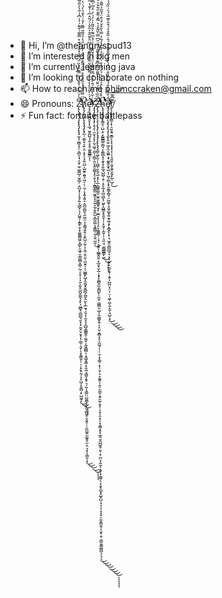 - 👋 Hi, I’m @theangryspud13
- 👀 I’m interested in big men
- 🌱 I’m currently learning java
- 💞️ I’m looking to collaborate on nothing
- 📫 How to reach me philmccraken@gmail.com
- 😄 Pronouns: Ẓ̴̢̢̧̢̡̧̢̢̨̡̢̢̡̛̛̛̛̼͉̖̫̻͉̙̠͔̻̤̖̘͔̬̦̼̠͚͚̺̦̫̠̳̦̣̯̺͙̦̩̖̥̗͍͎̺̲͓̖̣̗̺͍̹̝͇̙̮͎̞͚͚͇͖̗̞̻̙̝͖̘̱̣̳͚̻̟̻̹̰̦̠̥̹̩͉̮͕̰͓̫̪̬̤̳͉̝̙͎͖̻̟̠̻̻͉̮̞̖̠̮̬̤̞̮̟͎̹͇̠͉̬̜̖͓̭͇̯̦̜̠̦̟̱̙̰̹̞̞̤̺̦̟͍̻̗̙̺͖̘̙͆̍͐̈͋̓͛̌̌́̾̿̽̔̀̏̈́̿̾̽̂̾́͊̊̿̄̅͑̌͌͗̔͗͆̾͋̀͐̃̆̅̾̈́̈́͐͆͛́̽̎̒̀̓̆̎̾́̂̋̄̎̇̿̈͘̕̕̚͜͜͜͝͝͝͝ͅͅͅh̸̢̨̡̨̧̡̢̧̨̡̡̢̛̟̲̹̣̲͈͓͔͍͔̤͎̟̖̖̘͍̤̺͎̺̰̙̭͍̘͖̠̦̹̫̹͕͙̼̝͍̝̣̰̪̠̻͈̖͈͖̣̤͎͔͇̘͍͍̠͓͍̺͕̰̦͎̖̼̜̱̠͈̹̰̮̯̦͎̣̺̳̙̺͓̰̰̮̟̬̻̲̞̪͍̭̫̙̗̲̮͉̗̮͔̩̰̝͉̞̲̺̯͇͇̭̹̼̼̟͔̰̬̻̻͕͔̱͚͙̳̣͙̱̫̤̘͇̬̩̱̟͉̦̰̩̘͇̤̤̺̼͇͓̯̦̫̦̻̼̭̜̬̱̥̠̠̯̪͚̥̫͚̭̥̫͔̤͉͓̖̖̻̯̜̟̋̈̿̎͋́̉̎̈́̂̊̿̈́̄͂̊̋̂̈́̓͊̒̈́̔̉̎̃̃̿̎̓̆͑̔̐͛̀́͑̔̿͐͘͘̕̚͜͜͜͜͜͠͠͝ͅͅͅͅȩ̵̧̨̛̛̛̛̛̛̛̝͖͍͈͓͎̖̲̘̮̬̪̺͉̩͍͙̭͕͚̬͇̳͕̈́́͗͛̋̾̒̒̽̊̓̈͌̂̎͋̃̏̒͌͊̈́̔͆̈̑̆̆̂̑͐͂̌̍̈́̃̑̇͆̍̓͊̔̿̌̌͂̈́̃̿̉̍͂̉̾̐̽̀̏̇̄̈́́̓̔͗̆̉̊͛̃̊̽́͊̉̉̉͗̐̇̊̒̇̉̀̈́̿̌͑̐̇̓̎̓̈́̿̋̈́̂͐̈̍̏͊̈̊͂̎̾̓̏̃̈́̈̈̓̌̓̏͐͂͑̔̔͛̍͛̌͒͊̌̃̾̓̌̽̀̋̈́̋̑͒̿̊̌́́̊̓͊̅͊̋̏͋̒͗̀̊̾̏͛̍̏̎͒́͒̾̿̄̂͐͋̋̀̂̉̾̈́̃͊͑̔̓̀͂̊̅͒͌̏̇͆͌̓̋́̽̋̎̃̎̀͐̾̎̾̊̇́̀͗͂̀̄͌̆͛̍̍̅̇̎͂̋̆̃́̈́̽̒̃̎̿͛̕̕̕̚̕̕͘͘̚͘͘̕̚̚͝͝͠͝͝͝͠͠͠͝͝͠͝͠͝͠͠͝͝͠ͅ/̴̡̡̡̧̡̢̧̡̧̛̛͉̝̜̫̮̘̞͓̦̰̣͖͉̯̫̜̗̻̠̭̤̝̭̠̻̥͓̖̮̗̘̦̱̳̟̳̠͖̭̝̞̠͍̞̰̗͍͍̺͕̲̰̼͖͔̝͇̲̦̰̩̬̤̰̼̜̉͑͋̓̆͗́̂̀̊̈́͆̆̋̿̾̈͑̉́̌̈͊̓͗̇́̽̅̑̃̀̊̎̃̍͑̒͗̓̈̓̅̍͆̄̃̉͋̅́́̏̃̊͂̄̓͘̚͜͝͠͠͠͠͠Z̶̡̨̡̧̢̧̧̨̧̢̡̨̧̨̡̡̧̢̨̡̡̛̛̛̛̪̥͖̗͈̦̩̼̻̹̬̼͔̲̣̞̙̩̲͕̻̳͚̫̠̰̭͖͚͇̥̮̗̜̬̲͉͓͎͔̩̙̞͚͚̳̹̹̘̩̣̥̭̩̦̲͇̭̱̠͙̲̯͙̤̙̲̣͙̟͓̰̻̭̼͕͇̺̙̦̼̬̦̰̺̻̮̣̺͎͈͚̻̥͍͕̞̤̮̣̱̻͙̙͎̫̺̘̩̦̜̫̣͙̦͇̜̝̩̜̮̹͉̞͚̭̜̜͍̠̼̪̥͔͍̯̰̦̯̥̜͔͓̠̭͙̩̹͓̯͇͕̥͓̲̭̤̱̯̺̺̭̦͈̦̝̜̪͕͎̼̼͎͙̬̖̙̯͇̗̖͙̯͓̯̲̞̥̺̥̺̣̘͉͕̦͓͉̟͕̼͙̳̮̮͔̣̬̙̯̦̣̻̱̮̳̰͇̪̖̗͉͕̓̋̅͑́̽́̑̋̇̇͛̈͌̊͆̐͆͊̌̑̑̌͊̑̒͂͗̑͆̿̀̋̃̄̉͛̿̒͌̎̋͋̆͐͒̆͂͋̌̏̐͛̋͂̊̎̃̿͛́̉̋̀̔̎̒͊͌́͌̓̽̂̈́̉̊̀̏̈́̅̽͊̒̑̉͌̍̾͒͂̆̂͛̓̓̀̋̈̎͂̀̋̋͊̒̑̈́̃́͂̓̒̽̒̂͛̈́̿̑͐̈̐̓́̆̈́̾͊̓̀͂̿̆̄̉̿̉̃͊͒́̔̅̍̓̒͐̑́̋̒̓͗̇̅͋͗́̽͛͗͋͆̆̓̌̊̂̍͒̈̔͌̀̾͒̓̈́͊͒̈́͋̍̈́͐̈́̐́̃̌̄͌́̓̔̑̀̉́̔̌̿̇̄̂̋̍͛̈́͋̀̔̍̽̆̑̀̂͗̈̌̓̆́̌̓̈͊̌͊́̿̾́̊̿́̎͐̀́͐̐͂͘̚̕̕̕̚͘͘̚͘̕͘͘̕̚͘̕̕̚̚̕̕̚̕͜͜͜͜͜͜͜͜͝͠͝͝͝͠͝͝͠͝͠͝͝͠͝͝͝͝͠͝͠͠͝͠ͅͅͅͅͅͅh̵̢̡̡̡̢̢̢̛̛̛̛̛͇̯̠̤̺̞̤͙̰͇͇̲̦̳͉͎̯̳̲͙͕̯͓̝̗͍̲̘̺̻̹̯̜͔̠̥̲̝̞̺̤̻̞̠͖̙̝̺͇͙̥͈̘̹̜͓̰̟͕̼͍̜̜͉̼̤͉̫̼̻͇̳̙͖̓̊̒̽̈̀̑̉̊̀́̇́̓͐́͒͗̈́͒̒́̆̑̔́̃̓̿͛̋͒̌͒͛̑̈́̌̋̓͌̂͛̐͑̐̏̑̊̊̄͛̓͑͆͐̔̈́̄͐̓̋̀̀̉͐̓̾͋̍̈̌̿̎͊̓̔̈́̉̈́̆͌̀̔̌̀̀͂͊́̍̀̎̊̋̅́̀̀͛́͌̍̾̊̿̂̾̑̑̇͌̽̐̏̀̀̈͑̈̋͗̾͆̅̀̽̎̈̂͛̅͗̎͌͛͐̽̑͆̋̿̀̾͋̄͗͐̋͆̈̀̈́̀̅̎̑͊̇͋̎̆̈́̀͒͆̒̔̅͑̊̀̃̋͗͊̊̏̿͊͆̍̂̊͌͂̋̏̊̉́̂͑̌́̏̈́̑̈́͛͋̆̃̿̎̇̀̀̈̉͌́̀̆̐̽͊͆͋̔̈́͆̓̑͋͊͐̓̉̒͑̿̃̄̋͛̔̀̈̄͋̇̔̂́̚̚͘̕̚͘̚̚̚͘̚̕̕͘̚̚̚͜͜͠͝͠͠͠͝͠͠͝͝͝͝͝͝͝͝͝͝͝͝͝͠͝ͅͅͅͅͅḙ̸̡̧̡̧̢̨̧̢̧̢̧̧̧̛̮̙̭̮̤͖͔̫͔͖͍̖̟͚̭̥̱̟͖͔̦͖͕̲͈͙͓̮̰̳̗͇͉̠̺͚̜̝̯͍͚͙͍̫̟͚͙̙̝̻̭̙̝̜͉̫̱̯͎̻̪̲̯̝̣͙̦̤̟̙̫̫͎̬̜͕͍͎̺̺̤͙̤̣̹̠̜͚̜͖̖̫͙̫̜̘̺̹̟͂̈́̊͒̽͐̐́͋̓̉̐̈́̈́̀̌̐̿̐̄͂̾̂́̑̇̏̂̊̊́͒̂̌̅̃͛́̀͑̏̋́̾̅͗͋͌͋̃̅̿̐̀̏͒̀͑̀̎̉̎͒͆͊̅̊͌͌̀̀͘̚̕͘͘̕̚̚͜͜͜͜͜͠͝͝ṟ̸̨̧̣͓̟̭̳͔̟̣̤͍̭̘̞͇̙̞͓͔͙͙͔̜͎͉͈̬̠̰͙͈̬̮̰̝̙̲̜̺̦͌͆̄̅͜͠͝͝
- ⚡ Fun fact: fortnite battlepass

<!---
theangryspud13/theangryspud13 is a ✨ special ✨ repository because its `README.md` (this file) appears on your GitHub profile.
You can click the Preview link to take a look at your changes.
--->
